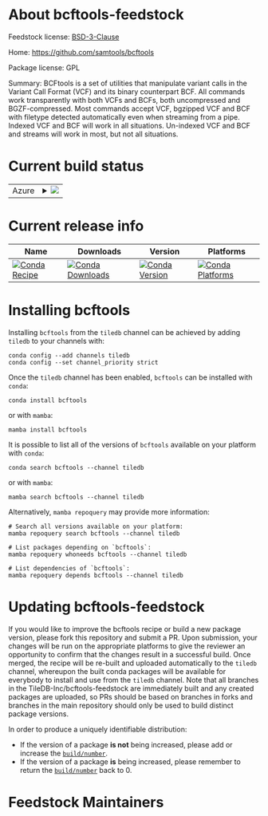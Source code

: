 About bcftools-feedstock
========================

Feedstock license: [BSD-3-Clause](https://github.com/TileDB-Inc/bcftools-feedstock/blob/main/LICENSE.txt)

Home: https://github.com/samtools/bcftools

Package license: GPL

Summary: BCFtools is a set of utilities that manipulate variant calls in the Variant Call Format (VCF) and its binary counterpart BCF. All commands work transparently with both VCFs and BCFs, both uncompressed and BGZF-compressed.  Most commands accept VCF, bgzipped VCF and BCF with filetype detected automatically even when streaming from a pipe. Indexed VCF and BCF will work in all situations. Un-indexed VCF and BCF and streams will work in most, but not all situations.

Current build status
====================


<table>
    
  <tr>
    <td>Azure</td>
    <td>
      <details>
        <summary>
          <a href="https://dev.azure.com/TileDB-Inc/feedstock-builds/_build/latest?definitionId=&branchName=main">
            <img src="https://dev.azure.com/TileDB-Inc/feedstock-builds/_apis/build/status/bcftools-feedstock?branchName=main">
          </a>
        </summary>
        <table>
          <thead><tr><th>Variant</th><th>Status</th></tr></thead>
          <tbody><tr>
              <td>linux_64</td>
              <td>
                <a href="https://dev.azure.com/TileDB-Inc/feedstock-builds/_build/latest?definitionId=&branchName=main">
                  <img src="https://dev.azure.com/TileDB-Inc/feedstock-builds/_apis/build/status/bcftools-feedstock?branchName=main&jobName=linux&configuration=linux%20linux_64_" alt="variant">
                </a>
              </td>
            </tr><tr>
              <td>osx_64</td>
              <td>
                <a href="https://dev.azure.com/TileDB-Inc/feedstock-builds/_build/latest?definitionId=&branchName=main">
                  <img src="https://dev.azure.com/TileDB-Inc/feedstock-builds/_apis/build/status/bcftools-feedstock?branchName=main&jobName=osx&configuration=osx%20osx_64_" alt="variant">
                </a>
              </td>
            </tr><tr>
              <td>win_64</td>
              <td>
                <a href="https://dev.azure.com/TileDB-Inc/feedstock-builds/_build/latest?definitionId=&branchName=main">
                  <img src="https://dev.azure.com/TileDB-Inc/feedstock-builds/_apis/build/status/bcftools-feedstock?branchName=main&jobName=win&configuration=win%20win_64_" alt="variant">
                </a>
              </td>
            </tr>
          </tbody>
        </table>
      </details>
    </td>
  </tr>
</table>

Current release info
====================

| Name | Downloads | Version | Platforms |
| --- | --- | --- | --- |
| [![Conda Recipe](https://img.shields.io/badge/recipe-bcftools-green.svg)](https://anaconda.org/tiledb/bcftools) | [![Conda Downloads](https://img.shields.io/conda/dn/tiledb/bcftools.svg)](https://anaconda.org/tiledb/bcftools) | [![Conda Version](https://img.shields.io/conda/vn/tiledb/bcftools.svg)](https://anaconda.org/tiledb/bcftools) | [![Conda Platforms](https://img.shields.io/conda/pn/tiledb/bcftools.svg)](https://anaconda.org/tiledb/bcftools) |

Installing bcftools
===================

Installing `bcftools` from the `tiledb` channel can be achieved by adding `tiledb` to your channels with:

```
conda config --add channels tiledb
conda config --set channel_priority strict
```

Once the `tiledb` channel has been enabled, `bcftools` can be installed with `conda`:

```
conda install bcftools
```

or with `mamba`:

```
mamba install bcftools
```

It is possible to list all of the versions of `bcftools` available on your platform with `conda`:

```
conda search bcftools --channel tiledb
```

or with `mamba`:

```
mamba search bcftools --channel tiledb
```

Alternatively, `mamba repoquery` may provide more information:

```
# Search all versions available on your platform:
mamba repoquery search bcftools --channel tiledb

# List packages depending on `bcftools`:
mamba repoquery whoneeds bcftools --channel tiledb

# List dependencies of `bcftools`:
mamba repoquery depends bcftools --channel tiledb
```




Updating bcftools-feedstock
===========================

If you would like to improve the bcftools recipe or build a new
package version, please fork this repository and submit a PR. Upon submission,
your changes will be run on the appropriate platforms to give the reviewer an
opportunity to confirm that the changes result in a successful build. Once
merged, the recipe will be re-built and uploaded automatically to the
`tiledb` channel, whereupon the built conda packages will be available for
everybody to install and use from the `tiledb` channel.
Note that all branches in the TileDB-Inc/bcftools-feedstock are
immediately built and any created packages are uploaded, so PRs should be based
on branches in forks and branches in the main repository should only be used to
build distinct package versions.

In order to produce a uniquely identifiable distribution:
 * If the version of a package **is not** being increased, please add or increase
   the [``build/number``](https://docs.conda.io/projects/conda-build/en/latest/resources/define-metadata.html#build-number-and-string).
 * If the version of a package **is** being increased, please remember to return
   the [``build/number``](https://docs.conda.io/projects/conda-build/en/latest/resources/define-metadata.html#build-number-and-string)
   back to 0.

Feedstock Maintainers
=====================


